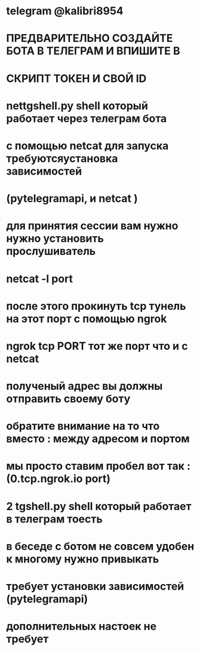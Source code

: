#	telegram	@kalibri8954
#
# ПРЕДВАРИТЕЛЬНО СОЗДАЙТЕ БОТА В ТЕЛЕГРАМ И ВПИШИТЕ В 
# СКРИПТ ТОКЕН И СВОЙ ID  
#
# nettgshell.py shell который работает через телеграм бота 
# с помощью netcat для запуска требуютсяустановка зависимостей
# (pytelegramapi, и netcat )
# для принятия сессии вам нужно нужно установить прослушиватель
# netcat -l port 
# после этого прокинуть tcp тунель на этот порт с помощью ngrok
# ngrok tcp PORT  тот же порт что и с netcat
# полученый адрес вы должны отправить своему боту 
# обратите внимание на то что вместо : между адресом и портом
# мы просто ставим пробел вот так : (0.tcp.ngrok.io port)
#
# 2 tgshell.py shell который работает в телеграм тоесть
# в беседе с ботом не совсем удобен к многому нужно привыкать
# требует установки зависимостей (pytelegramapi)
# дополнительных настоек не требует 
#
#
#
#
